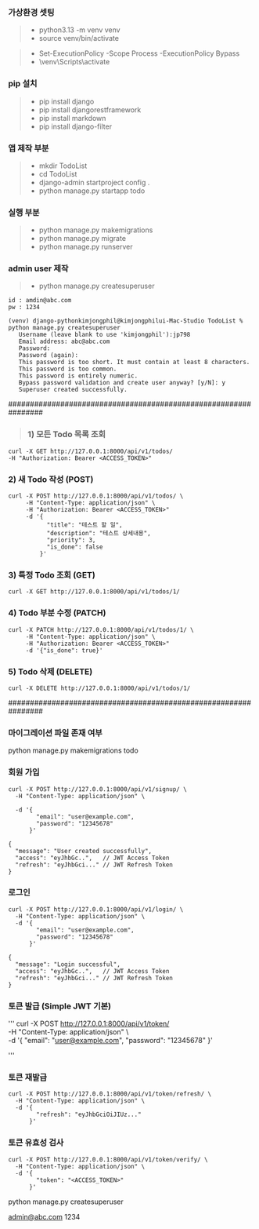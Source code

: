  
 ### 가상환경 셋팅 
 > -  python3.13 -m venv venv
 > -  source venv/bin/activate

 
 > - Set-ExecutionPolicy -Scope Process -ExecutionPolicy Bypass
 > - \venv\Scripts\activate
 
 ### pip 설치 
 > -  pip install django
 > -  pip install djangorestframework
 > -  pip install markdown
 > -  pip install django-filter

 ### 앱 제작 부분 
 > -  mkdir TodoList
 > -  cd TodoList
 > -  django-admin startproject config .
 > -  python manage.py startapp todo
 
 
 ### 실행 부분 
 > -  python manage.py makemigrations 
 > -  python manage.py migrate
 > -  python manage.py runserver 


 ### admin user 제작 
 > - python manage.py createsuperuser

 ```
 id : amdin@abc.com
 pw : 1234

 (venv) django-pythonkimjongphil@kimjongphilui-Mac-Studio TodoList % python manage.py createsuperuser
    Username (leave blank to use 'kimjongphil'):jp798
    Email address: abc@abc.com
    Password: 
    Password (again): 
    This password is too short. It must contain at least 8 characters.
    This password is too common.
    This password is entirely numeric.
    Bypass password validation and create user anyway? [y/N]: y
    Superuser created successfully.
```



################################################################
> ### 1) 모든 Todo 목록 조회
```
curl -X GET http://127.0.0.1:8000/api/v1/todos/
-H "Authorization: Bearer <ACCESS_TOKEN>"
```

### 2) 새 Todo 작성 (POST)
```
curl -X POST http://127.0.0.1:8000/api/v1/todos/ \     
     -H "Content-Type: application/json" \    
     -H "Authorization: Bearer <ACCESS_TOKEN>" 
     -d '{
           "title": "테스트 할 일",
           "description": "테스트 상세내용",
           "priority": 3,
           "is_done": false
         }'
```
### 3) 특정 Todo 조회 (GET)
```
curl -X GET http://127.0.0.1:8000/api/v1/todos/1/
```

### 4) Todo 부분 수정 (PATCH)
```
curl -X PATCH http://127.0.0.1:8000/api/v1/todos/1/ \
     -H "Content-Type: application/json" \
     -H "Authorization: Bearer <ACCESS_TOKEN>"
     -d '{"is_done": true}'
```
### 5) Todo 삭제 (DELETE)
```
curl -X DELETE http://127.0.0.1:8000/api/v1/todos/1/
```
################################################################



### 마이그레이션 파일 존재 여부 
python manage.py makemigrations todo


### 회원 가입 
```
curl -X POST http://127.0.0.1:8000/api/v1/signup/ \
  -H "Content-Type: application/json" \

  -d '{
        "email": "user@example.com",
        "password": "12345678"
      }'

{
  "message": "User created successfully",
  "access": "eyJhbGc..",   // JWT Access Token
  "refresh": "eyJhbGci..." // JWT Refresh Token
}
```

### 로그인 
```
curl -X POST http://127.0.0.1:8000/api/v1/login/ \
  -H "Content-Type: application/json" \
  -d '{
        "email": "user@example.com",
        "password": "12345678"
      }'

{
  "message": "Login successful",
  "access": "eyJhbGc..",   // JWT Access Token
  "refresh": "eyJhbGci..." // JWT Refresh Token
}
```

### 토큰 발급 (Simple JWT 기본)
'''
curl -X POST http://127.0.0.1:8000/api/v1/token/ \
  -H "Content-Type: application/json" \  
  -d '{
        "email": "user@example.com",
        "password": "12345678"
      }'

'''

### 토큰 재발급 
```
curl -X POST http://127.0.0.1:8000/api/v1/token/refresh/ \
  -H "Content-Type: application/json" \
  -d '{
        "refresh": "eyJhbGciOiJIUz..."
      }'
```

### 토큰 유효성 검사 
```
curl -X POST http://127.0.0.1:8000/api/v1/token/verify/ \
  -H "Content-Type: application/json" \
  -d '{
        "token": "<ACCESS_TOKEN>"
      }'
```


 python manage.py createsuperuser 
 
 admin@abc.com
 1234

